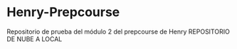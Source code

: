 # Henry-Prepcourse
Repositorio de prueba del módulo 2 del prepcourse de Henry
REPOSITORIO DE NUBE A LOCAL
